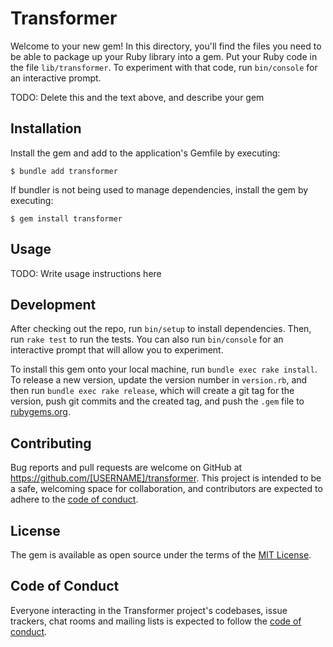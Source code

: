 # Transformer

Welcome to your new gem! In this directory, you'll find the files you need to be able to package up your Ruby library into a gem. Put your Ruby code in the file `lib/transformer`. To experiment with that code, run `bin/console` for an interactive prompt.

TODO: Delete this and the text above, and describe your gem

## Installation

Install the gem and add to the application's Gemfile by executing:

    $ bundle add transformer

If bundler is not being used to manage dependencies, install the gem by executing:

    $ gem install transformer

## Usage

TODO: Write usage instructions here

## Development

After checking out the repo, run `bin/setup` to install dependencies. Then, run `rake test` to run the tests. You can also run `bin/console` for an interactive prompt that will allow you to experiment.

To install this gem onto your local machine, run `bundle exec rake install`. To release a new version, update the version number in `version.rb`, and then run `bundle exec rake release`, which will create a git tag for the version, push git commits and the created tag, and push the `.gem` file to [rubygems.org](https://rubygems.org).

## Contributing

Bug reports and pull requests are welcome on GitHub at https://github.com/[USERNAME]/transformer. This project is intended to be a safe, welcoming space for collaboration, and contributors are expected to adhere to the [code of conduct](https://github.com/[USERNAME]/transformer/blob/main/CODE_OF_CONDUCT.md).

## License

The gem is available as open source under the terms of the [MIT License](https://opensource.org/licenses/MIT).

## Code of Conduct

Everyone interacting in the Transformer project's codebases, issue trackers, chat rooms and mailing lists is expected to follow the [code of conduct](https://github.com/[USERNAME]/transformer/blob/main/CODE_OF_CONDUCT.md).
